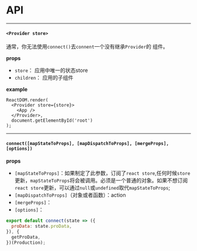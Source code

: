# API

<hr/>

#### `<Provider store>`

通常，你无法使用`connect()`去`connent`一个没有继承`Provider`的 组件。

**props**

* `store`： 应用中唯一的状态store
* `children`： 应用的子组件

**example**

```
ReactDOM.render(
  <Provider store={store}>
    <App />
  </Provider>,
  document.getElementById('root')
);
```
<hr/>

#### `connect([mapStateToProps], [mapDispatchToProps], [mergeProps], [options])`

**props**

* `[mapStateToProps]`：如果制定了此参数，订阅了`react store`,任何时候`store`更新，`mapStateToProps`将会被调用。必须是一个普通的对象。如果不想订阅`react store`更新，可以通过`null`或`undefined`取代`mapStateToProps`;
* `[mapDispatchToProps]`（对象或者函数）：action
* `[mergeProps]`：
* `[options]`：

```js
export default connect(state => ({
  proData: state.proData,
}), {
  getProData, 
})(Production);
```






